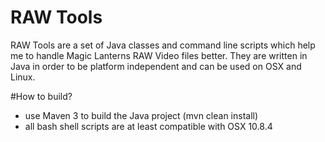 # RAW Tools

RAW Tools are a set of Java classes and command line scripts 
which help me to handle Magic Lanterns RAW Video files better. They are written in Java in order to be platform 
independent and can be used on OSX and Linux. 

#How to build?
* use Maven 3 to build the Java project (mvn clean install)
* all bash shell scripts are at least compatible with OSX 10.8.4

